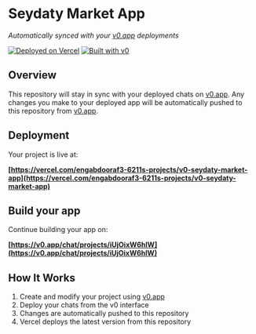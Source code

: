# Seydaty Market App

*Automatically synced with your [v0.app](https://v0.app) deployments*

[![Deployed on Vercel](https://img.shields.io/badge/Deployed%20on-Vercel-black?style=for-the-badge&logo=vercel)](https://vercel.com/engabdooraf3-6211s-projects/v0-seydaty-market-app)
[![Built with v0](https://img.shields.io/badge/Built%20with-v0.app-black?style=for-the-badge)](https://v0.app/chat/projects/iUjOixW6hlW)

## Overview

This repository will stay in sync with your deployed chats on [v0.app](https://v0.app).
Any changes you make to your deployed app will be automatically pushed to this repository from [v0.app](https://v0.app).

## Deployment

Your project is live at:

**[https://vercel.com/engabdooraf3-6211s-projects/v0-seydaty-market-app](https://vercel.com/engabdooraf3-6211s-projects/v0-seydaty-market-app)**

## Build your app

Continue building your app on:

**[https://v0.app/chat/projects/iUjOixW6hlW](https://v0.app/chat/projects/iUjOixW6hlW)**

## How It Works

1. Create and modify your project using [v0.app](https://v0.app)
2. Deploy your chats from the v0 interface
3. Changes are automatically pushed to this repository
4. Vercel deploys the latest version from this repository
